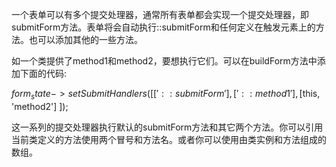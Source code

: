 一个表单可以有多个提交处理器，通常所有表单都会实现一个提交处理器，即submitForm方法。表单将会自动执行::submitForm和任何定义在触发元素上的方法。也可以添加其他的一些方法。

如一个类提供了method1和method2，要想执行它们。可以在buildForm方法中添加下面的代码:

$form_state->setSubmitHandlers([
    ['::submitForm'],
    ['::method1'],
    [$this, 'method2']
]);

这一系列的提交处理器执行默认的submitForm方法和其它两个方法。你可以引用当前类定义的方法使用两个冒号和方法名。或者你可以使用由类实例和方法组成的数组。